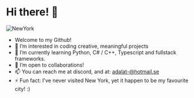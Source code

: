 # Hi there! 👋

![NewYork](https://github.com/Adaleet/Adaleet/assets/130295885/128d8255-ee8f-4157-85ff-f6fb3e3d2773)

- Welcome to my Github!
- 👀 I’m interested in coding creative, meaningful projects
- 🌱 I’m currently learning Python, C# / C++, Typescript and fullstack frameworks. 
- 💞️ I’m open to collaborations!
- 📫 You can reach me at discord, and at: adalat-@hotmail.se
- ⚡ Fun fact: I've never visited New York, yet it happen to be my favourite city! :) 

<!---
Adaleet/Adaleet is a ✨ special ✨ repository because its `README.md` (this file) appears on your GitHub profile.
You can click the Preview link to take a look at your changes.
--->
